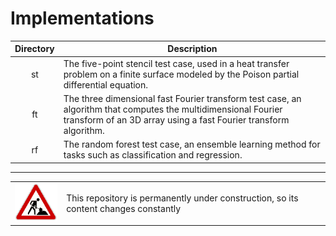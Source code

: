 # Implementations

| Directory | Description |
|:---:| --- |
| st | The five-point stencil test case, used in a heat transfer problem on a finite surface modeled by the Poison partial differential equation. |
| ft | The three dimensional fast Fourier transform test case, an algorithm that computes the multidimensional Fourier transform of an 3D array using a fast Fourier transform algorithm. |
| rf | The random forest test case, an ensemble learning method for tasks such as classification and regression. |

---

<table>
    <tr>
        <td><img src="img/construction.gif"></td>
        <td>This repository is permanently under construction, so its content changes constantly</td>
    </tr>
</table>
